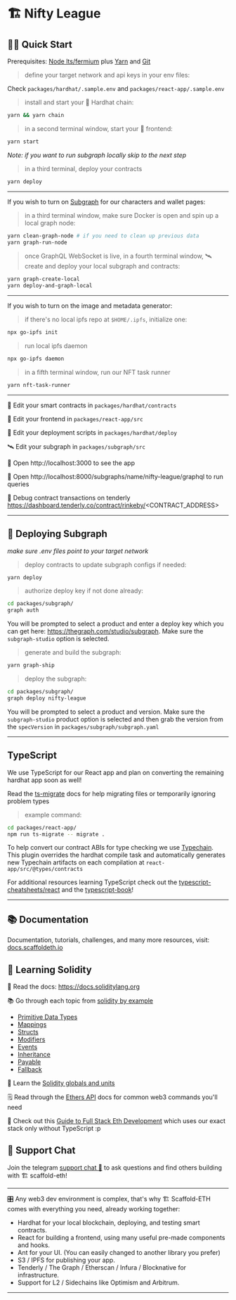 # 🏗 Nifty League

## 🏄‍♂️ Quick Start

Prerequisites: [Node lts/fermium](https://nodejs.org/download/release/latest-fermium/) plus [Yarn](https://classic.yarnpkg.com/en/docs/install/) and [Git](https://git-scm.com/downloads)

> define your target network and api keys in your env files:

Check `packages/hardhat/.sample.env` and `packages/react-app/.sample.env`

> install and start your 👷‍ Hardhat chain:

```bash
yarn && yarn chain
```

> in a second terminal window, start your 📱 frontend:

```bash
yarn start
```

_Note: if you want to run subgraph locally skip to the next step_

> in a third terminal, deploy your contracts

```bash
yarn deploy
```

---

If you wish to turn on [Subgraph](https://thegraph.com/) for our characters and wallet pages:

> in a third terminal window, make sure Docker is open and spin up a local graph node:

```bash
yarn clean-graph-node # if you need to clean up previous data
yarn graph-run-node
```

> once GraphQL WebSocket is live, in a fourth terminal window, 🛰 create and deploy your local subgraph and contracts:

```bash
yarn graph-create-local
yarn deploy-and-graph-local
```

---

If you wish to turn on the image and metadata generator:

> if there's no local ipfs repo at `$HOME/.ipfs`, initialize one:

```bash
npx go-ipfs init
```

> run local ipfs daemon

```bash
npx go-ipfs daemon
```

> in a fifth terminal window, run our NFT task runner

```bash
yarn nft-task-runner
```

---

🔏 Edit your smart contracts in `packages/hardhat/contracts`

📝 Edit your frontend in `packages/react-app/src`

💼 Edit your deployment scripts in `packages/hardhat/deploy`

🛰 Edit your subgraph in `packages/subgraph/src`

📱 Open http://localhost:3000 to see the app

📡 Open http://localhost:8000/subgraphs/name/nifty-league/graphql to run queries

👾 Debug contract transactions on tenderly https://dashboard.tenderly.co/contract/rinkeby/<CONTRACT_ADDRESS>

---

## 📡 Deploying Subgraph

_make sure .env files point to your target network_

> deploy contracts to update subgraph configs if needed:

```bash
yarn deploy
```

> authorize deploy key if not done already:

```bash
cd packages/subgraph/
graph auth
```

You will be prompted to select a product and enter a deploy key which you can get here: https://thegraph.com/studio/subgraph. Make sure the `subgraph-studio` option is selected.

> generate and build the subgraph:

```bash
yarn graph-ship
```

> deploy the subgraph:

```bash
cd packages/subgraph/
graph deploy nifty-league
```

You will be prompted to select a product and version. Make sure the `subgraph-studio` product option is selected and then grab the version from the `specVersion` in `packages/subgraph/subgraph.yaml`

---

## TypeScript

We use TypeScript for our React app and plan on converting the remaining hardhat app soon as well!

Read the [ts-migrate](https://github.com/airbnb/ts-migrate) docs for help migrating files or temporarily ignoring problem types

> example command:

```bash
cd packages/react-app/
npm run ts-migrate -- migrate .
```

To help convert our contract ABIs for type checking we use [Typechain](https://github.com/ethereum-ts/TypeChain).  
This plugin overrides the hardhat compile task and automatically generates new Typechain artifacts on each compilation at `react-app/src/@types/contracts`

For additional resources learning TypeScript check out the [typescript-cheatsheets/react](https://github.com/typescript-cheatsheets/react) and the [typescript-book](https://github.com/basarat/typescript-book)!

---

## 📚 Documentation

Documentation, tutorials, challenges, and many more resources, visit: [docs.scaffoldeth.io](https://docs.scaffoldeth.io)

## 🔭 Learning Solidity

📕 Read the docs: https://docs.soliditylang.org

📚 Go through each topic from [solidity by example](https://solidity-by-example.org)

- [Primitive Data Types](https://solidity-by-example.org/primitives/)
- [Mappings](https://solidity-by-example.org/mapping/)
- [Structs](https://solidity-by-example.org/structs/)
- [Modifiers](https://solidity-by-example.org/function-modifier/)
- [Events](https://solidity-by-example.org/events/)
- [Inheritance](https://solidity-by-example.org/inheritance/)
- [Payable](https://solidity-by-example.org/payable/)
- [Fallback](https://solidity-by-example.org/fallback/)

📧 Learn the [Solidity globals and units](https://solidity.readthedocs.io/en/v0.6.6/units-and-global-variables.html)

🗒️ Read through the [Ethers API](https://docs.ethers.io/v5/api/) docs for common web3 commands you'll need

📝 Check out this [Guide to Full Stack Eth Development](https://dev.to/dabit3/the-complete-guide-to-full-stack-ethereum-development-3j13) which uses our exact stack only without TypeScript :p

## 💬 Support Chat

Join the telegram [support chat 💬](https://t.me/joinchat/KByvmRe5wkR-8F_zz6AjpA) to ask questions and find others building with 🏗 scaffold-eth!

---

🎛 Any web3 dev environment is complex, that's why 🏗 Scaffold-ETH comes with everything you need, already working together:

- Hardhat for your local blockchain, deploying, and testing smart contracts.
- React for building a frontend, using many useful pre-made components and hooks.
- Ant for your UI. (You can easily changed to another library you prefer)
- S3 / IPFS for publishing your app.
- Tenderly / The Graph / Etherscan / Infura / Blocknative for infrastructure.
- Support for L2 / Sidechains like Optimism and Arbitrum.

---
